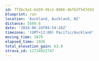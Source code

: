 ```yaml
---
id: 773bc5a1-bd19-45c1-8966-4b7b3f547d3d
blueprint: run
location: 'Auckland, Auckland, NZ'
distance: 5569.6
date: '2024-06-24T04:54:26Z'
timezone: '(GMT+12:00) Pacific/Auckland'
moving_time: 1879
elapsed_time: 1936
total_elevation_gain: 63.0
strava_id: 11724922747
---
```

